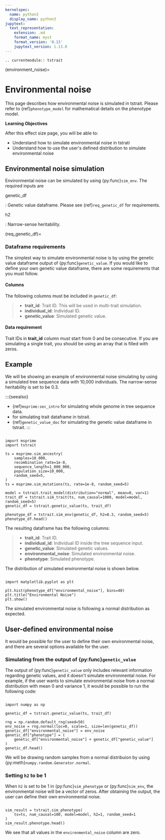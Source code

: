 ```yaml
---
kernelspec:
  name: python3
  display_name: python3
jupytext:
  text_representation:
    extension: .md
    format_name: myst
    format_version: '0.13'
    jupytext_version: 1.13.8
---
```


```{eval-rst}
.. currentmodule:: tstrait
```

(environment_noise)=

# Environmental noise

This page describes how environmental noise is simulated in tstrait. Please refer to
{ref}`phenotype_model` for mathematical details on the phenotype model.

**Learning Objectives**

After this effect size page, you will be able to:

- Understand how to simulate environmental noise in tstrati
- Understand how to use the user's defined distribution to simulate environmental noise

## Environmental noise simulation

Environmental noise can be simulated by using {py:func}`sim_env`. The required inputs are

genetic_df

: Genetic value dataframe. Please see {ref}`req_genetic_df` for requirements.

h2

: Narrow-sense heritability.

(req_genetic_df)=

### Dataframe requirements

The simplest way to simulate environmental noise is by using the genetic value dataframe
output of {py:func}`genetic_value`. If you would like to define your own genetic value
dataframe, there are some requirements that you must follow.

#### Columns

The following columns must be included in `genetic_df`:

> - **trait_id**: Trait ID. This will be used in multi-trait simulation.
> - **individual_id**: Individual ID.
> - **genetic_value**: Simulated genetic value.

#### Data requirement

Trait IDs in **trait_id** column must start from 0 and be consecutive. If you are simulating
a single trait, you should be using an array that is filled with zeros.

## Example

We will be showing an example of environmental noise simulating by using a simulated tree
sequence data with 10,000 individuals. The narrow-sense heritability is set to be 0.3.

:::{seealso}
- {ref}`msprime:sec_intro` for simulating whole genome in tree sequence data.
- [](sim_trait_doc) for simulating trait dataframe in tstrait.
- {ref}`genetic_value_doc` for simulating the genetic value dataframe in tstrait.
:::

```{code-cell}

import msprime
import tstrait

ts = msprime.sim_ancestry(
    samples=10_000,
    recombination_rate=1e-8,
    sequence_length=1_000_000,
    population_size=10_000,
    random_seed=5,
)
ts = msprime.sim_mutations(ts, rate=1e-8, random_seed=5)

model = tstrait.trait_model(distribution="normal", mean=0, var=1)
trait_df = tstrait.sim_trait(ts, num_causal=1000, model=model, random_seed=5)
genetic_df = tstrait.genetic_value(ts, trait_df)

phenotype_df = tstrait.sim_env(genetic_df, h2=0.3, random_seed=5)
phenotype_df.head()
```

The resulting dataframe has the following columns:

> - **trait_id**: Trait ID.
> - **individual_id**: Individual ID inside the tree sequence input.
> - **genetic_value**: Simulated genetic values.
> - **environmental_noise**: Simulated environmental noise.
> - **phenotype**: Simulated phenotype.

The distribution of simulated environmental noise is shown below.

```{code-cell}

import matplotlib.pyplot as plt

plt.hist(phenotype_df["environmental_noise"], bins=40)
plt.title("Environmental Noise")
plt.show()
```

The simulated environmental noise is following a normal distribution as expected.

## User-defined environmental noise

It would be possible for the user to define their own environmental noise, and
there are several options available for the user.

### Simulating from the output of {py:func}`genetic_value`

The output of {py:func}`genetic_value` only includes relevant information regarding
genetic values, and it doesn't simulate environmental noise. For example, if the
user wants to simulate environmental noise from a normal distribution with mean 0
and variance 1, it would be possible to run the following code:

```{code-cell}

import numpy as np

genetic_df = tstrait.genetic_value(ts, trait_df)

rng = np.random.default_rng(seed=50)
env_noise = rng.normal(loc=0, scale=1, size=len(genetic_df))
genetic_df["environmental_noise"] = env_noise
genetic_df["phenotype"] = (
    genetic_df["environmental_noise"] + genetic_df["genetic_value"]
)
genetic_df.head()
```

We will be drawing random samples from a normal distribuion by using
{py:meth}`numpy.random.Generator.normal`.

### Setting `h2` to be 1

When `h2` is set to be 1 in {py:func}`sim_phenotype` or {py:func}`sim_env`, the
environmental noise will be a vector of zeros. After obtaining the output, the user
can define their own environmental noise.

```{code-cell}

sim_result = tstrait.sim_phenotype(
    ts=ts, num_causal=100, model=model, h2=1, random_seed=1
)
sim_result.phenotype.head()
```

We see that all values in the `environmental_noise` column are zero.
